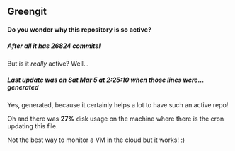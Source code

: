 ## Greengit

#### Do you wonder why this repository is so active?

##### After all it has 26824 commits!

But is it *really* active? Well...

##### Last update was on Sat Mar 5 at 2:25:10 when those lines were... generated

Yes, generated, because it certainly helps a lot to have such an active repo!

Oh and there was **27%** disk usage on the machine
where there is the cron updating this file.

Not the best way to monitor a VM in the cloud but it works! :)
